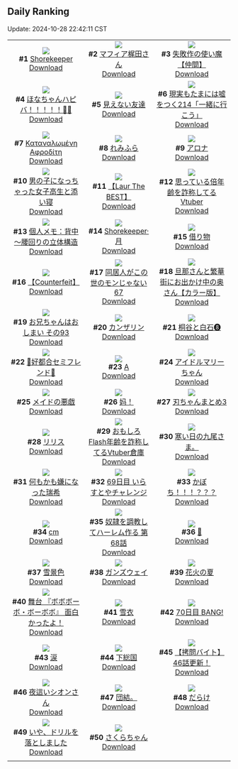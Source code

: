 ## Daily Ranking
Update: 2024-10-28 22:42:11 CST

|      |      |      |
| :----: | :----: | :----: |
| ![](https://i.pixiv.re/c/240x480/img-master/img/2024/10/26/00/05/27/123672850_p0_master1200.jpg)<br>**#1** [Shorekeeper](https://www.pixiv.net/artworks/123672850)<br>[Download](https://i.pixiv.re/img-original/img/2024/10/26/00/05/27/123672850_p0.jpg) | ![](https://i.pixiv.re/c/240x480/img-master/img/2024/10/26/00/00/33/123672378_p0_master1200.jpg)<br>**#2** [マフィア梶田さん](https://www.pixiv.net/artworks/123672378)<br>[Download](https://i.pixiv.re/img-original/img/2024/10/26/00/00/33/123672378_p0.jpg) | ![](https://i.pixiv.re/c/240x480/img-master/img/2024/10/26/11/04/14/123684363_p0_master1200.jpg)<br>**#3** [失敗作の使い魔【仲間】](https://www.pixiv.net/artworks/123684363)<br>[Download](https://i.pixiv.re/img-original/img/2024/10/26/11/04/14/123684363_p0.png) |
| ![](https://i.pixiv.re/c/240x480/img-master/img/2024/10/27/00/00/04/123705627_p0_master1200.jpg)<br>**#4** [ほなちゃんハピバ！！！！！🎂🎉](https://www.pixiv.net/artworks/123705627)<br>[Download](https://i.pixiv.re/img-original/img/2024/10/27/00/00/04/123705627_p0.jpg) | ![](https://i.pixiv.re/c/240x480/img-master/img/2024/10/26/19/39/26/123696331_p0_master1200.jpg)<br>**#5** [見えない友達](https://www.pixiv.net/artworks/123696331)<br>[Download](https://i.pixiv.re/img-original/img/2024/10/26/19/39/26/123696331_p0.jpg) | ![](https://i.pixiv.re/c/240x480/img-master/img/2024/10/27/18/00/06/123727744_p0_master1200.jpg)<br>**#6** [現実もたまには嘘をつく214「一緒に行こう」](https://www.pixiv.net/artworks/123727744)<br>[Download](https://i.pixiv.re/img-original/img/2024/10/27/18/00/06/123727744_p0.jpg) |
| ![](https://i.pixiv.re/c/240x480/img-master/img/2024/10/26/18/44/50/123694653_p0_master1200.jpg)<br>**#7** [Καταναλωμένη Αφροδίτη](https://www.pixiv.net/artworks/123694653)<br>[Download](https://i.pixiv.re/img-original/img/2024/10/26/18/44/50/123694653_p0.jpg) | ![](https://i.pixiv.re/c/240x480/img-master/img/2024/10/26/09/58/04/123683127_p0_master1200.jpg)<br>**#8** [れみふら](https://www.pixiv.net/artworks/123683127)<br>[Download](https://i.pixiv.re/img-original/img/2024/10/26/09/58/04/123683127_p0.png) | ![](https://i.pixiv.re/c/240x480/img-master/img/2024/10/26/00/00/33/123672372_p0_master1200.jpg)<br>**#9** [アロナ](https://www.pixiv.net/artworks/123672372)<br>[Download](https://i.pixiv.re/img-original/img/2024/10/26/00/00/33/123672372_p0.jpg) |
| ![](https://i.pixiv.re/c/240x480/img-master/img/2024/10/27/00/02/40/123706023_p0_master1200.jpg)<br>**#10** [男の子になっちゃった女子高生と添い寝](https://www.pixiv.net/artworks/123706023)<br>[Download](https://i.pixiv.re/img-original/img/2024/10/27/00/02/40/123706023_p0.jpg) | ![](https://i.pixiv.re/c/240x480/img-master/img/2024/10/26/20/17/12/123697610_p0_master1200.jpg)<br>**#11** [【Laur The BEST】](https://www.pixiv.net/artworks/123697610)<br>[Download](https://i.pixiv.re/img-original/img/2024/10/26/20/17/12/123697610_p0.jpg) | ![](https://i.pixiv.re/c/240x480/img-master/img/2024/10/26/20/00/59/123697055_p0_master1200.jpg)<br>**#12** [思っている倍年齢を詐称してるVtuber](https://www.pixiv.net/artworks/123697055)<br>[Download](https://i.pixiv.re/img-original/img/2024/10/26/20/00/59/123697055_p0.png) |
| ![](https://i.pixiv.re/c/240x480/img-master/img/2024/10/26/18/11/30/123693758_p0_master1200.jpg)<br>**#13** [個人メモ：背中～腰回りの立体構造](https://www.pixiv.net/artworks/123693758)<br>[Download](https://i.pixiv.re/img-original/img/2024/10/26/18/11/30/123693758_p0.jpg) | ![](https://i.pixiv.re/c/240x480/img-master/img/2024/10/27/06/08/20/123713388_p0_master1200.jpg)<br>**#14** [Shorekeeper·月](https://www.pixiv.net/artworks/123713388)<br>[Download](https://i.pixiv.re/img-original/img/2024/10/27/06/08/20/123713388_p0.jpg) | ![](https://i.pixiv.re/c/240x480/img-master/img/2024/10/27/00/00/57/123705825_p0_master1200.jpg)<br>**#15** [借り物](https://www.pixiv.net/artworks/123705825)<br>[Download](https://i.pixiv.re/img-original/img/2024/10/27/00/00/57/123705825_p0.png) |
| ![](https://i.pixiv.re/c/240x480/img-master/img/2024/10/27/15/27/53/123723791_p0_master1200.jpg)<br>**#16** [【Counterfeit】](https://www.pixiv.net/artworks/123723791)<br>[Download](https://i.pixiv.re/img-original/img/2024/10/27/15/27/53/123723791_p0.jpg) | ![](https://i.pixiv.re/c/240x480/img-master/img/2024/10/26/17/08/14/123691934_p0_master1200.jpg)<br>**#17** [同居人がこの世のモンじゃない67](https://www.pixiv.net/artworks/123691934)<br>[Download](https://i.pixiv.re/img-original/img/2024/10/26/17/08/14/123691934_p0.jpg) | ![](https://i.pixiv.re/c/240x480/img-master/img/2024/10/26/00/00/52/123672448_p0_master1200.jpg)<br>**#18** [旦那さんと繁華街にお出かけ中の奥さん【カラー版】](https://www.pixiv.net/artworks/123672448)<br>[Download](https://i.pixiv.re/img-original/img/2024/10/26/00/00/52/123672448_p0.jpg) |
| ![](https://i.pixiv.re/c/240x480/img-master/img/2024/10/26/16/46/45/123691423_p0_master1200.jpg)<br>**#19** [お兄ちゃんはおしまい その93](https://www.pixiv.net/artworks/123691423)<br>[Download](https://i.pixiv.re/img-original/img/2024/10/26/16/46/45/123691423_p0.png) | ![](https://i.pixiv.re/c/240x480/img-master/img/2024/10/26/00/00/30/123672358_p0_master1200.jpg)<br>**#20** [カンザリン](https://www.pixiv.net/artworks/123672358)<br>[Download](https://i.pixiv.re/img-original/img/2024/10/26/00/00/30/123672358_p0.png) | ![](https://i.pixiv.re/c/240x480/img-master/img/2024/10/27/13/28/09/123721114_p0_master1200.jpg)<br>**#21** [桐谷と白石❽](https://www.pixiv.net/artworks/123721114)<br>[Download](https://i.pixiv.re/img-original/img/2024/10/27/13/28/09/123721114_p0.png) |
| ![](https://i.pixiv.re/c/240x480/img-master/img/2024/10/27/00/07/02/123706329_p0_master1200.jpg)<br>**#22** [💜好都合セミフレンド💜](https://www.pixiv.net/artworks/123706329)<br>[Download](https://i.pixiv.re/img-original/img/2024/10/27/00/07/02/123706329_p0.jpg) | ![](https://i.pixiv.re/c/240x480/img-master/img/2024/10/26/11/42/43/123685127_p0_master1200.jpg)<br>**#23** [A](https://www.pixiv.net/artworks/123685127)<br>[Download](https://i.pixiv.re/img-original/img/2024/10/26/11/42/43/123685127_p0.png) | ![](https://i.pixiv.re/c/240x480/img-master/img/2024/10/26/18/00/09/123693298_p0_master1200.jpg)<br>**#24** [アイドルマリーちゃん](https://www.pixiv.net/artworks/123693298)<br>[Download](https://i.pixiv.re/img-original/img/2024/10/26/18/00/09/123693298_p0.jpg) |
| ![](https://i.pixiv.re/c/240x480/img-master/img/2024/10/26/20/50/04/123698705_p0_master1200.jpg)<br>**#25** [メイドの悪戯](https://www.pixiv.net/artworks/123698705)<br>[Download](https://i.pixiv.re/img-original/img/2024/10/26/20/50/04/123698705_p0.png) | ![](https://i.pixiv.re/c/240x480/img-master/img/2024/10/27/03/34/45/123711592_p0_master1200.jpg)<br>**#26** [妈！](https://www.pixiv.net/artworks/123711592)<br>[Download](https://i.pixiv.re/img-original/img/2024/10/27/03/34/45/123711592_p0.jpg) | ![](https://i.pixiv.re/c/240x480/img-master/img/2024/10/26/08/07/27/123681360_p0_master1200.jpg)<br>**#27** [刃ちゃんまとめ3](https://www.pixiv.net/artworks/123681360)<br>[Download](https://i.pixiv.re/img-original/img/2024/10/26/08/07/27/123681360_p0.jpg) |
| ![](https://i.pixiv.re/c/240x480/img-master/img/2024/10/26/02/33/33/123676905_p0_master1200.jpg)<br>**#28** [リリス](https://www.pixiv.net/artworks/123676905)<br>[Download](https://i.pixiv.re/img-original/img/2024/10/26/02/33/33/123676905_p0.png) | ![](https://i.pixiv.re/c/240x480/img-master/img/2024/10/27/20/04/25/123731987_p0_master1200.jpg)<br>**#29** [おもしろFlash年齢を詐称してるVtuber倉庫](https://www.pixiv.net/artworks/123731987)<br>[Download](https://i.pixiv.re/img-original/img/2024/10/27/20/04/25/123731987_p0.png) | ![](https://i.pixiv.re/c/240x480/img-master/img/2024/10/27/18/36/54/123729043_p0_master1200.jpg)<br>**#30** [寒い日の九尾さま。](https://www.pixiv.net/artworks/123729043)<br>[Download](https://i.pixiv.re/img-original/img/2024/10/27/18/36/54/123729043_p0.jpg) |
| ![](https://i.pixiv.re/c/240x480/img-master/img/2024/10/26/22/02/50/123701350_p0_master1200.jpg)<br>**#31** [何もかも嫌になった瑞希](https://www.pixiv.net/artworks/123701350)<br>[Download](https://i.pixiv.re/img-original/img/2024/10/26/22/02/50/123701350_p0.jpg) | ![](https://i.pixiv.re/c/240x480/img-master/img/2024/10/26/07/17/04/123680570_p0_master1200.jpg)<br>**#32** [69日目 いらすとやチャレンジ](https://www.pixiv.net/artworks/123680570)<br>[Download](https://i.pixiv.re/img-original/img/2024/10/26/07/17/04/123680570_p0.png) | ![](https://i.pixiv.re/c/240x480/img-master/img/2024/10/27/12/08/29/123719483_p0_master1200.jpg)<br>**#33** [かぼち！！！？？？](https://www.pixiv.net/artworks/123719483)<br>[Download](https://i.pixiv.re/img-original/img/2024/10/27/12/08/29/123719483_p0.png) |
| ![](https://i.pixiv.re/c/240x480/img-master/img/2024/10/26/21/17/50/123699712_p0_master1200.jpg)<br>**#34** [cm](https://www.pixiv.net/artworks/123699712)<br>[Download](https://i.pixiv.re/img-original/img/2024/10/26/21/17/50/123699712_p0.png) | ![](https://i.pixiv.re/c/240x480/img-master/img/2024/10/26/00/04/46/123672795_p0_master1200.jpg)<br>**#35** [奴隷を調教してハーレム作る 第68話](https://www.pixiv.net/artworks/123672795)<br>[Download](https://i.pixiv.re/img-original/img/2024/10/26/00/04/46/123672795_p0.jpg) | ![](https://i.pixiv.re/c/240x480/img-master/img/2024/10/27/00/00/20/123705709_p0_master1200.jpg)<br>**#36** [🤍](https://www.pixiv.net/artworks/123705709)<br>[Download](https://i.pixiv.re/img-original/img/2024/10/27/00/00/20/123705709_p0.png) |
| ![](https://i.pixiv.re/c/240x480/img-master/img/2024/10/26/00/00/37/123672393_p0_master1200.jpg)<br>**#37** [雪景色](https://www.pixiv.net/artworks/123672393)<br>[Download](https://i.pixiv.re/img-original/img/2024/10/26/00/00/37/123672393_p0.jpg) | ![](https://i.pixiv.re/c/240x480/img-master/img/2024/10/26/10/25/28/123683592_p0_master1200.jpg)<br>**#38** [ガンズウェイ](https://www.pixiv.net/artworks/123683592)<br>[Download](https://i.pixiv.re/img-original/img/2024/10/26/10/25/28/123683592_p0.jpg) | ![](https://i.pixiv.re/c/240x480/img-master/img/2024/10/26/19/19/56/123695726_p0_master1200.jpg)<br>**#39** [花火の夏](https://www.pixiv.net/artworks/123695726)<br>[Download](https://i.pixiv.re/img-original/img/2024/10/26/19/19/56/123695726_p0.jpg) |
| ![](https://i.pixiv.re/c/240x480/img-master/img/2024/10/26/00/46/34/123674366_p0_master1200.jpg)<br>**#40** [舞台 『ボボボーボ・ボーボボ』 面白かったよ！](https://www.pixiv.net/artworks/123674366)<br>[Download](https://i.pixiv.re/img-original/img/2024/10/26/00/46/34/123674366_p0.jpg) | ![](https://i.pixiv.re/c/240x480/img-master/img/2024/10/26/00/00/14/123672299_p0_master1200.jpg)<br>**#41** [雪衣](https://www.pixiv.net/artworks/123672299)<br>[Download](https://i.pixiv.re/img-original/img/2024/10/26/00/00/14/123672299_p0.png) | ![](https://i.pixiv.re/c/240x480/img-master/img/2024/10/27/00/00/27/123705735_p0_master1200.jpg)<br>**#42** [70日目 BANG!](https://www.pixiv.net/artworks/123705735)<br>[Download](https://i.pixiv.re/img-original/img/2024/10/27/00/00/27/123705735_p0.png) |
| ![](https://i.pixiv.re/c/240x480/img-master/img/2024/10/26/00/00/02/123672235_p0_master1200.jpg)<br>**#43** [涙](https://www.pixiv.net/artworks/123672235)<br>[Download](https://i.pixiv.re/img-original/img/2024/10/26/00/00/02/123672235_p0.png) | ![](https://i.pixiv.re/c/240x480/img-master/img/2024/10/27/14/28/51/123722417_p0_master1200.jpg)<br>**#44** [下総国](https://www.pixiv.net/artworks/123722417)<br>[Download](https://i.pixiv.re/img-original/img/2024/10/27/14/28/51/123722417_p0.jpg) | ![](https://i.pixiv.re/c/240x480/img-master/img/2024/10/27/12/00/22/123719233_p0_master1200.jpg)<br>**#45** [【拷問バイト】46話更新！](https://www.pixiv.net/artworks/123719233)<br>[Download](https://i.pixiv.re/img-original/img/2024/10/27/12/00/22/123719233_p0.jpg) |
| ![](https://i.pixiv.re/c/240x480/img-master/img/2024/10/27/00/34/30/123707507_p0_master1200.jpg)<br>**#46** [夜這いシオンさん](https://www.pixiv.net/artworks/123707507)<br>[Download](https://i.pixiv.re/img-original/img/2024/10/27/00/34/30/123707507_p0.png) | ![](https://i.pixiv.re/c/240x480/img-master/img/2024/10/26/21/34/18/123700263_p0_master1200.jpg)<br>**#47** [団結。](https://www.pixiv.net/artworks/123700263)<br>[Download](https://i.pixiv.re/img-original/img/2024/10/26/21/34/18/123700263_p0.jpg) | ![](https://i.pixiv.re/c/240x480/img-master/img/2024/10/27/00/11/03/123706555_p0_master1200.jpg)<br>**#48** [だらけ](https://www.pixiv.net/artworks/123706555)<br>[Download](https://i.pixiv.re/img-original/img/2024/10/27/00/11/03/123706555_p0.jpg) |
| ![](https://i.pixiv.re/c/240x480/img-master/img/2024/10/26/09/20/46/123682509_p0_master1200.jpg)<br>**#49** [いや、ドリルを落としました](https://www.pixiv.net/artworks/123682509)<br>[Download](https://i.pixiv.re/img-original/img/2024/10/26/09/20/46/123682509_p0.jpg) | ![](https://i.pixiv.re/c/240x480/img-master/img/2024/10/27/00/03/04/123706056_p0_master1200.jpg)<br>**#50** [さくらちゃん](https://www.pixiv.net/artworks/123706056)<br>[Download](https://i.pixiv.re/img-original/img/2024/10/27/00/03/04/123706056_p0.png) |
|      |
